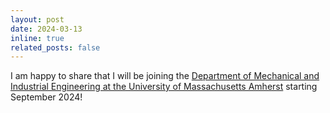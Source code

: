 ```yaml
---
layout: post
date: 2024-03-13
inline: true
related_posts: false
---
```


I am happy to share that I will be joining the [Department of Mechanical and Industrial Engineering at the University of Massachusetts Amherst](https://www.umass.edu/engineering/mechanical-and-industrial-engineering?_gl=1%2A2oh4pl%2A_gcl_au%2AMjExMTc1MjUwMy4xNzA2MjE4NTg4%2A_ga%2AMTQ5NjE5NzIzMi4xNjk4Mjk3NjU1%2A_ga_21RLS0L7EB%2AMTcxMDM2NTc0NC4xMzcuMC4xNzEwMzY1NzQ0LjAuMC4w) starting September 2024!

